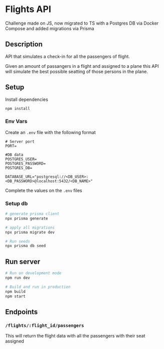 # Flights API

Challenge made on JS, now migrated to TS with a Postgres DB via Docker Compose and added migrations via Prisma

## Description

API that simulates a check-in for all the passengers of flight.

Given an amount of passangers in a flight and assigned to a plane this API will simulate the best possible seatting of those persons in the plane.

## Setup

Install dependencies

```bash
npm install
```

### Env Vars
Create an `.env` file with the following format

``` dotenv
# Server port
PORT=

#DB data
POSTGRES_USER=
POSTGRES_PASSWORD=
POSTGRES_DB=

DATABASE_URL="postgresql://<DB_USER>:<DB_PASSWORD>@localhost:5432/<DB_NAME>"
```

Complete the values on the `.env` files

### Setup db

```bash
# generate prisma client
npx prisma generate

# apply all migrations
npx prisma migrate dev

# Run seeds
npx prisma db seed
```


## Run server

```bash
# Run on development mode
npm run dev

# Build and run in production
npm build
npm start
```

## Endpoints

### `/flights/:flight_id/passengers` 

This will return the flight data with all the passengers with their seat assigned
